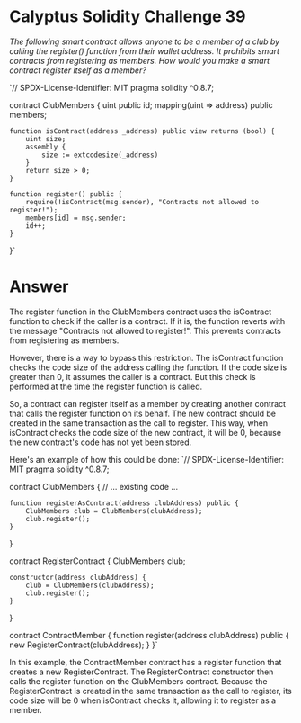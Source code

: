 # Calyptus Solidity Challenge 39
*The following smart contract allows anyone to be a member of a club by calling the register() function from their wallet address. It prohibits smart contracts from registering as members. How would you make a smart contract register itself as a member?*

`// SPDX-License-Identifier: MIT
pragma solidity ^0.8.7;

contract ClubMembers {
    uint public id;
    mapping(uint => address) public members;

    function isContract(address _address) public view returns (bool) {
        uint size;
        assembly {
            size := extcodesize(_address)
        }
        return size > 0;
    }

    function register() public {
        require(!isContract(msg.sender), "Contracts not allowed to register!");
        members[id] = msg.sender;
        id++;
    }
}`
# Answer
The register function in the ClubMembers contract uses the isContract function to check if the caller is a contract. If it is, the function reverts with the message "Contracts not allowed to register!". This prevents contracts from registering as members.

However, there is a way to bypass this restriction. The isContract function checks the code size of the address calling the function. If the code size is greater than 0, it assumes the caller is a contract. But this check is performed at the time the register function is called.

So, a contract can register itself as a member by creating another contract that calls the register function on its behalf. The new contract should be created in the same transaction as the call to register. This way, when isContract checks the code size of the new contract, it will be 0, because the new contract's code has not yet been stored.

Here's an example of how this could be done:
`// SPDX-License-Identifier: MIT
pragma solidity ^0.8.7;

contract ClubMembers {
    // ... existing code ...

    function registerAsContract(address clubAddress) public {
        ClubMembers club = ClubMembers(clubAddress);
        club.register();
    }
}

contract RegisterContract {
    ClubMembers club;

    constructor(address clubAddress) {
        club = ClubMembers(clubAddress);
        club.register();
    }
}

contract ContractMember {
    function register(address clubAddress) public {
        new RegisterContract(clubAddress);
    }
}`

In this example, the ContractMember contract has a register function that creates a new RegisterContract. The RegisterContract constructor then calls the register function on the ClubMembers contract. Because the RegisterContract is created in the same transaction as the call to register, its code size will be 0 when isContract checks it, allowing it to register as a member.
